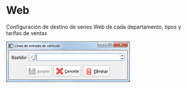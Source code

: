 # Web

Configuración de destino de series Web de cada departamento, tipos y tarifas de ventas

![](../../../.gitbook/assets/image%20%28334%29.png)

